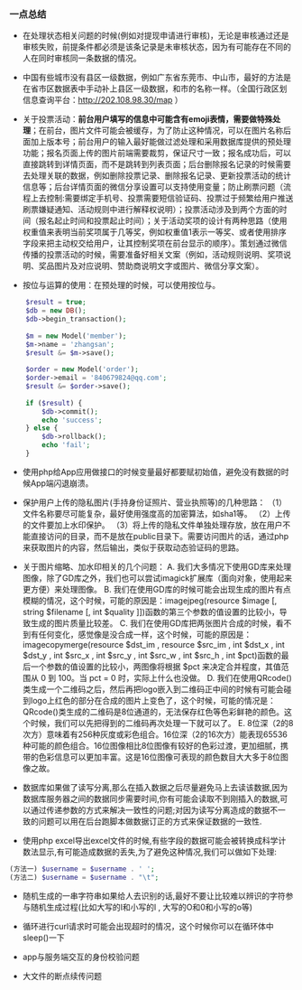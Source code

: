 ### 一点总结

* 在处理状态相关问题的时候(例如对提现申请进行审核)，无论是审核通过还是审核失败，前提条件都必须是该条记录是未审核状态，因为有可能存在不同的人在同时审核同一条数据的情况。

* 中国有些城市没有县区一级数据，例如广东省东莞市、中山市，最好的方法是在省市区数据表中手动补上县区一级数据，和市的名称一样。（全国行政区划信息查询平台：http://202.108.98.30/map ）

* 关于投票活动：**前台用户填写的信息中可能含有emoji表情，需要做特殊处理**；在前台，图片文件可能会被缓存，为了防止这种情况，可以在图片名称后面加上版本号；前台用户的输入最好能做过滤处理和采用数据库提供的预处理功能；报名页面上传的图片前端需要裁剪，保证尺寸一致；报名成功后，可以直接跳转到详情页面，而不是跳转到列表页面；后台删除报名记录的时候需要去处理关联的数据，例如删除投票记录、删除报名记录、更新投票活动的统计信息等；后台详情页面的微信分享设置可以支持使用变量；防止刷票问题（流程上去控制:需要绑定手机号、投票需要短信验证码、投票过于频繁给用户推送刷票嫌疑通知、活动规则中进行解释权说明）；投票活动涉及到两个方面的时间（报名起止时间和投票起止时间）；关于活动奖项的设计有两种思路（使用权重值来表明当前奖项属于几等奖，例如权重值1表示一等奖、或者使用排序字段来把主动权交给用户，让其控制奖项在前台显示的顺序）。策划通过微信传播的投票活动的时候，需要准备好相关文案（例如，活动规则说明、奖项说明、奖品图片及对应说明、赞助商说明文字或图片、微信分享文案）。
 
* 按位与运算的使用：在预处理的时候，可以使用按位与。
```php
    $result = true;
    $db = new DB();
    $db->begin_transaction();
    
    $m = new Model('member');
    $m->name = 'zhangsan';
    $result &= $m->save();
    
    $order = new Model('order');
    $order->email = '840679824@qq.com';
    $result &= $order->save();
    
    if ($result) {
        $db->commit();
        echo 'success';
    } else {
        $db->rollback();
        echo 'fail';
    }
```

* 使用php给App应用做接口的时候变量最好都要赋初始值，避免没有数据的时候App端闪退崩溃。

* 保护用户上传的隐私图片(手持身份证照片、营业执照等)的几种思路：
（1）文件名称要尽可能复杂，最好使用强度高的加密算法，如sha1等。
（2）上传的文件要加上水印保护。
（3）将上传的隐私文件单独处理存放，放在用户不能直接访问的目录，而不是放在public目录下。需要访问图片的话，通过php来获取图片的内容，然后输出，类似于获取动态验证码的思路。

* 关于图片缩略、加水印相关的几个问题：
A. 我们大多情况下使用GD库来处理图像，除了GD库之外，我们也可以尝试imagick扩展库（面向对象，使用起来更方便）来处理图像。
B. 我们在使用GD库的时候可能会出现生成的图片有点模糊的情况，这个时候，可能的原因是：imagejpeg(resource $image [, string $filename [, int $quality ]])函数的第三个参数的值设置的比较小，导致生成的图片质量比较差。
C. 我们在使用GD库把两张图片合成的时候，看不到有任何变化，感觉像是没合成一样，这个时候，可能的原因是：imagecopymerge(resource $dst_im , resource $src_im , int $dst_x , int $dst_y , int $src_x , int $src_y , int $src_w , int $src_h , int $pct)函数的最后一个参数的值设置的比较小，两图像将根据 $pct 来决定合并程度，其值范围从 0 到 100。当 pct = 0 时，实际上什么也没做。
D. 我们在使用QRcode()类生成一个二维码之后，然后再把logo嵌入到二维码正中间的时候有可能会碰到logo上红色的部分在合成的图片上变色了，这个时候，可能的情况是：QRcode()类生成的二维码是8位通道的，无法保存红色等色彩鲜艳的颜色。这个时候，我们可以先把得到的二维码再次处理一下就可以了。
E. 8位深（2的8次方）意味着有256种灰度或彩色组合。16位深（2的16次方）能表现65536种可能的颜色组合。16位图像相比8位图像有较好的色彩过渡，更加细腻，携带的色彩信息可以更加丰富。这是16位图像可表现的颜色数目大大多于8位图像之故。

* 数据库如果做了读写分离,那么在插入数据之后尽量避免马上去读该数据,因为数据库服务器之间的数据同步需要时间,你有可能会读取不到刚插入的数据,可以通过传递参数的方式来解决一致性的问题;对因为读写分离造成的数据不一致的问题可以用在后台跑脚本做数据订正的方式来保证数据的一致性.

* 使用php excel导出excel文件的时候,有些字段的数据可能会被转换成科学计数法显示,有可能造成数据的丢失,为了避免这种情况,我们可以做如下处理:
```php
(方法一) $username = $username . ' ';
(方法二) $username = $username . "\t";
```

* 随机生成的一串字符串如果给人去识别的话,最好不要让比较难以辨识的字符参与随机生成过程(比如大写的I和小写的l , 大写的O和0和小写的o等)

* 循环进行curl请求时可能会出现超时的情况，这个时候你可以在循环体中sleep()一下

* app与服务端交互的身份校验问题

* 大文件的断点续传问题

